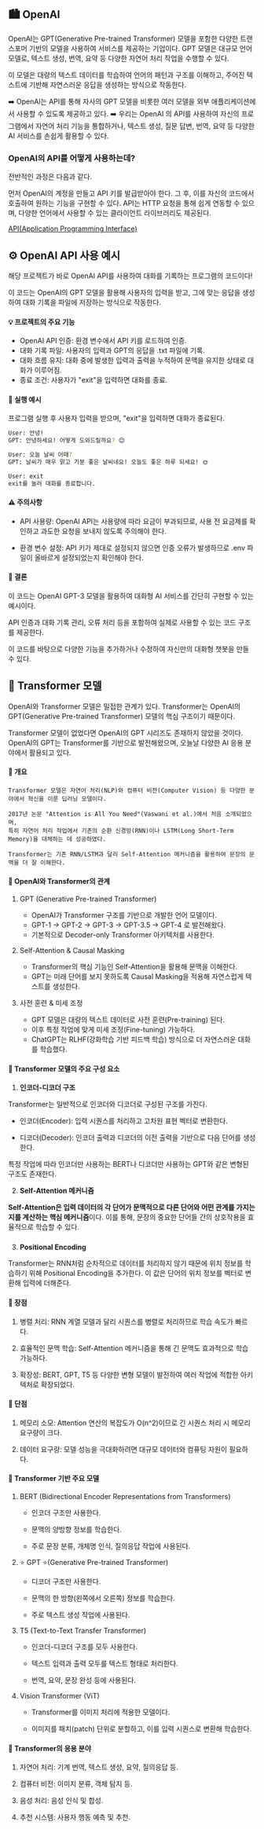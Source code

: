 ## 🏙️ OpenAI

OpenAI는 GPT(Generative Pre-trained Transformer) 모델을 포함한 다양한 트랜스포머 기반의 모델을 사용하여 서비스를 제공하는 기업이다. 
GPT 모델은 대규모 언어 모델로, 텍스트 생성, 번역, 요약 등 다양한 자연어 처리 작업을 수행할 수 있다. 

이 모델은 대량의 텍스트 데이터를 학습하여 언어의 패턴과 구조를 이해하고, 주어진 텍스트에 기반해 자연스러운 응답을 생성하는 방식으로 작동한다.

➡️ OpenAI는 API를 통해 자사의 GPT 모델을 비롯한 여러 모델을 외부 애플리케이션에서 사용할 수 있도록 제공하고 있다.
➡️ 우리는 OpenAI 의 API를 사용하여 자신의 프로그램에서 자연어 처리 기능을 통합하거나, 텍스트 생성, 질문 답변, 번역, 요약 등 다양한 AI 서비스를 손쉽게 활용할 수 있다.

### OpenAI의 API를 어떻게 사용하는데?

전반적인 과정은 다음과 같다.

먼저 OpenAI의 계정을 만들고 API 키를 발급받아야 한다. 
그 후, 이를 자신의 코드에서 호출하여 원하는 기능을 구현할 수 있다. 
API는 HTTP 요청을 통해 쉽게 연동할 수 있으며, 다양한 언어에서 사용할 수 있는 클라이언트 라이브러리도 제공된다.

[API(Application Programming Interface)](https://tpsdms12.tistory.com/148)

## ⚙️ OpenAI API 사용 예시

해당 프로젝트가 바로 OpenAI API를 사용하여 대화를 기록하는 프로그램의 코드이다!

이 코드는 OpenAI의 GPT 모델을 활용해 사용자의 입력을 받고, 그에 맞는 응답을 생성하여 대화 기록을 파일에 저장하는 방식으로 작동한다.

#### 💡 프로젝트의 주요 기능

- OpenAI API 인증: 환경 변수에서 API 키를 로드하여 인증.
- 대화 기록 파일: 사용자의 입력과 GPT의 응답을 .txt 파일에 기록.
- 대화 흐름 유지: 대화 중에 발생한 입력과 출력을 누적하여 문맥을 유지한 상태로 대화가 이루어짐.
- 종료 조건: 사용자가 "exit"을 입력하면 대화를 종료.

#### 💬 실행 예시

프로그램 실행 후 사용자 입력을 받으며, "exit"을 입력하면 대화가 종료된다.

```bash
User: 안녕!
GPT: 안녕하세요! 어떻게 도와드릴까요? 😊

User: 오늘 날씨 어때?
GPT: 날씨가 매우 맑고 기분 좋은 날씨네요! 오늘도 좋은 하루 되세요! 🌞

User: exit
exit를 눌러 대화를 종료합니다.
```

#### ⚠️ 주의사항
- API 사용량: OpenAI API는 사용량에 따라 요금이 부과되므로, 사용 전 요금제를 확인하고 과도한 요청을 보내지 않도록 주의해야 한다.

- 환경 변수 설정: API 키가 제대로 설정되지 않으면 인증 오류가 발생하므로 .env 파일이 올바르게 설정되었는지 확인해야 한다.

#### 📝 결론
이 코드는 OpenAI GPT-3 모델을 활용하여 대화형 AI 서비스를 간단히 구현할 수 있는 예시이다. 

API 인증과 대화 기록 관리, 오류 처리 등을 포함하여 실제로 사용할 수 있는 코드 구조를 제공한다.

이 코드를 바탕으로 다양한 기능을 추가하거나 수정하여 자신만의 대화형 챗봇을 만들 수 있다.

## 🤖 Transformer 모델

OpenAI와 Transformer 모델은 밀접한 관계가 있다. Transformer는 OpenAI의 GPT(Generative Pre-trained Transformer) 모델의 핵심 구조이기 때문이다.

Transformer 모델이 없었다면 OpenAI의 GPT 시리즈도 존재하지 않았을 것이다. OpenAI의 GPT는 Transformer를 기반으로 발전해왔으며, 오늘날 다양한 AI 응용 분야에서 활용되고 있다.

#### 🔹 개요
```
Transformer 모델은 자연어 처리(NLP)와 컴퓨터 비전(Computer Vision) 등 다양한 분야에서 혁신을 이룬 딥러닝 모델이다. 

2017년 논문 "Attention is All You Need"(Vaswani et al.)에서 처음 소개되었으며, 
특히 자연어 처리 작업에서 기존의 순환 신경망(RNN)이나 LSTM(Long Short-Term Memory)을 대체하는 데 성공하였다.

Transformer는 기존 RNN/LSTM과 달리 Self-Attention 메커니즘을 활용하여 문장의 문맥을 더 잘 이해한다.
```

#### 🔹 OpenAI와 Transformer의 관계
1. GPT (Generative Pre-trained Transformer)

   - OpenAI가 Transformer 구조를 기반으로 개발한 언어 모델이다.
   - GPT-1 → GPT-2 → GPT-3 → GPT-3.5 → GPT-4 로 발전해왔다.
   - 기본적으로 Decoder-only Transformer 아키텍처를 사용한다.

2. Self-Attention & Causal Masking

   - Transformer의 핵심 기능인 Self-Attention을 활용해 문맥을 이해한다.
   - GPT는 미래 단어를 보지 못하도록 Causal Masking을 적용해 자연스럽게 텍스트를 생성한다.

3. 사전 훈련 & 미세 조정

   - GPT 모델은 대량의 텍스트 데이터로 사전 훈련(Pre-training) 된다.
   - 이후 특정 작업에 맞게 미세 조정(Fine-tuning) 가능하다.
   - ChatGPT는 RLHF(강화학습 기반 피드백 학습) 방식으로 더 자연스러운 대화를 학습했다.


#### 🔹 Transformer 모델의 주요 구성 요소

1. **인코더-디코더 구조**

Transformer는 일반적으로 인코더와 디코더로 구성된 구조를 가진다.

- 인코더(Encoder): 입력 시퀀스를 처리하고 고차원 표현 벡터로 변환한다.

- 디코더(Decoder): 인코더 출력과 디코더의 이전 출력을 기반으로 다음 단어를 생성한다.

특정 작업에 따라 인코더만 사용하는 BERT나 디코더만 사용하는 GPT와 같은 변형된 구조도 존재한다.

2. **Self-Attention 메커니즘**

**Self-Attention은 입력 데이터의 각 단어가 문맥적으로 다른 단어와 어떤 관계를 가지는지를 계산하는 핵심 메커니즘**이다. 이를 통해, 문장의 중요한 단어들 간의 상호작용을 효율적으로 학습할 수 있다.

###

3. **Positional Encoding**

Transformer는 RNN처럼 순차적으로 데이터를 처리하지 않기 때문에 위치 정보를 학습하기 위해 Positional Encoding을 추가한다. 이 값은 단어의 위치 정보를 벡터로 변환해 입력에 더해준다.

#### 🔹 장점
1. 병렬 처리: RNN 계열 모델과 달리 시퀀스를 병렬로 처리하므로 학습 속도가 빠르다.

2. 효율적인 문맥 학습: Self-Attention 메커니즘을 통해 긴 문맥도 효과적으로 학습 가능하다.

3. 확장성: BERT, GPT, T5 등 다양한 변형 모델이 발전하여 여러 작업에 적합한 아키텍처로 확장되었다.

#### 🔹 단점

1. 메모리 소모: Attention 연산의 복잡도가 O(n^2)이므로 긴 시퀀스 처리 시 메모리 요구량이 크다.

2. 데이터 요구량: 모델 성능을 극대화하려면 대규모 데이터와 컴퓨팅 자원이 필요하다.

#### 🔹 Transformer 기반 주요 모델

1. BERT (Bidirectional Encoder Representations from Transformers)

   - 인코더 구조만 사용한다.

   - 문맥의 양방향 정보를 학습한다.

   - 주로 문장 분류, 개체명 인식, 질의응답 작업에 사용된다.

2. ⭐️ GPT ⭐️(Generative Pre-trained Transformer)

   - 디코더 구조만 사용한다.

   - 문맥의 한 방향(왼쪽에서 오른쪽) 정보를 학습한다.

   - 주로 텍스트 생성 작업에 사용된다.

3. T5 (Text-to-Text Transfer Transformer)

   - 인코더-디코더 구조를 모두 사용한다.

   - 텍스트 입력과 출력 모두를 텍스트 형태로 처리한다.

   - 번역, 요약, 문장 완성 등에 사용된다.

4. Vision Transformer (ViT)

   - Transformer를 이미지 처리에 적용한 모델이다.

   - 이미지를 패치(patch) 단위로 분할하고, 이를 입력 시퀀스로 변환해 학습한다.

#### 🔹 Transformer의 응용 분야

1. 자연어 처리: 기계 번역, 텍스트 생성, 요약, 질의응답 등.

2. 컴퓨터 비전: 이미지 분류, 객체 탐지 등.

3. 음성 처리: 음성 인식 및 합성.

4. 추천 시스템: 사용자 행동 예측 및 추천.

